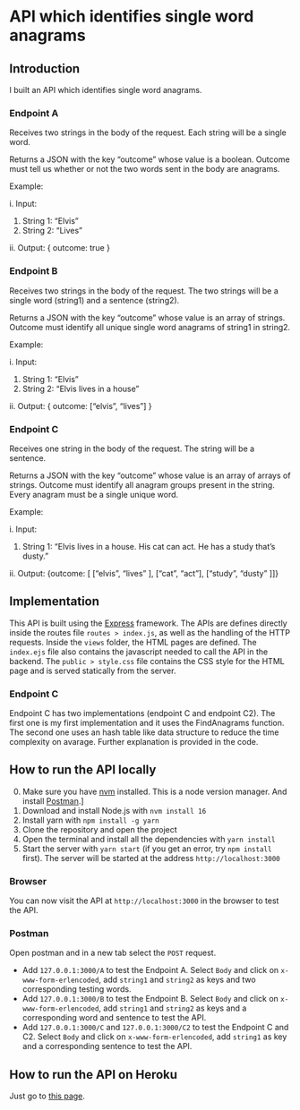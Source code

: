 # API which identifies single word anagrams

## Introduction
I built an API which identifies single word anagrams.

### Endpoint A
Receives two strings in the body of the request. Each string will be a single word.


Returns a JSON with the key “outcome” whose value is a boolean. Outcome must tell us whether or not the two words sent in the body are anagrams.


Example:  

i. Input:
1. String 1: “Elvis”
2. String 2: “Lives”  

ii. Output:    { outcome: true }


### Endpoint B
Receives two strings in the body of the request. The two strings will be a single word (string1) and a sentence (string2).

Returns a JSON with the key “outcome” whose value is an array of strings. Outcome must identify all unique single word anagrams of string1 in string2.


Example:  

i. Input:
1. String 1: “Elvis”
2. String 2: “Elvis lives in a house”  

ii. Output:    { outcome: [“elvis”, “lives”] }


### Endpoint C
Receives one string in the body of the request. The string will be a sentence.

Returns a JSON with the key “outcome” whose value is an array of arrays of strings. Outcome must identify all anagram groups present in the string. Every anagram
must be a single unique word.


Example:  

i. Input:
1. String 1: “Elvis lives in a house. His cat can act. He has a study that’s dusty.”  

ii. Output:  {outcome: [ [“elvis”, “lives” ], [“cat”, “act”], [“study”, “dusty” ]]}


## Implementation
This API is built using the [Express](https://expressjs.com/) framework. The APIs are defines directly inside the routes file `routes > index.js`, as well as the handling of the HTTP requests. Inside the `views` folder, the HTML pages are defined. The `index.ejs` file also contains the javascript needed to call the API in the backend.
The `public > style.css` file contains the CSS style for the HTML page and is served statically from the server.


### Endpoint C
Endpoint C has two implementations (endpoint C and endpoint C2). The first one is my first implementation and it uses the FindAnagrams function. The second one uses an hash table like data structure to reduce the time complexity on avarage. Further explanation is provided in the code.


## How to run the API locally

0. Make sure you have [nvm](https://github.com/nvm-sh/nvm) installed. This is a node version manager. And install [Postman](https://www.getpostman.com/).] 
1. Download and install Node.js with `nvm install 16`
2. Install yarn with `npm install -g yarn`
3. Clone the repository and open the project
4. Open the terminal and install all the dependencies with `yarn install` 
5. Start the server with `yarn start` (if you get an error, try `npm install` first). The server will be started at the address `http://localhost:3000`

### Browser
You can now visit the API at `http://localhost:3000` in the browser to test the API.

### Postman
Open postman and in a new tab select the `POST` request. 
- Add `127.0.0.1:3000/A` to test the Endpoint A. Select `Body` and click on `x-www-form-erlencoded`, add `string1` and `string2` as keys and two corresponding testing words.
- Add `127.0.0.1:3000/B` to test the Endpoint B. Select `Body` and click on `x-www-form-erlencoded`, add `string1` and `string2` as keys and a corresponding word and sentence to test the API.
- Add `127.0.0.1:3000/C` and `127.0.0.1:3000/C2` to test the Endpoint C and C2. Select `Body` and click on `x-www-form-erlencoded`, add `string1` as key and a corresponding sentence to test the API.

## How to run the API on Heroku
Just go to [this page](https://thawing-falls-74508.herokuapp.com/).
